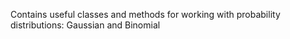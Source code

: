Contains useful classes and methods for working with probability distributions: Gaussian and Binomial
